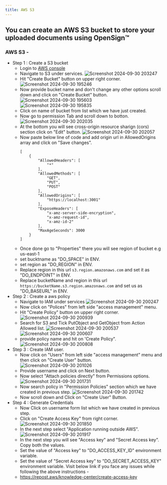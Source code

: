 ```yaml
---
title: AWS S3
---
```

## You can create an AWS S3 bucket to store your uploaded documents using OpenSign™

### AWS S3 -
- Step 1 : Create a S3 bucket
  - Login to [AWS console](https://aws.amazon.com/console/)
  - Navigate to S3 under services.
    ![Screenshot 2024-09-30 203247](https://github.com/user-attachments/assets/1a734349-1c1a-4f53-8582-7318c22911f5)
  - Hit "Create Bucket" button on upper right corner.
    ![Screenshot 2024-09-30 195246](https://github.com/user-attachments/assets/b036fa3b-20c4-4348-8697-68bcf2fd9de3)
  - Now provide bucket name and don't change any other options scroll down and click on "Create Bucket" button.
    ![Screenshot 2024-09-30 195603](https://github.com/user-attachments/assets/3fb1a591-fffd-4703-9b1f-9cb1edbdf7fe)
    ![Screenshot 2024-09-30 195835](https://github.com/user-attachments/assets/a0b2be8a-a273-474d-88d5-614cb42de8dd)
  - Click on name of bucket from list which we have just created.
  - Now go to permission Tab and scroll down to botton.
    ![Screenshot 2024-09-30 202035](https://github.com/user-attachments/assets/dbf44b05-370b-40f8-bfc1-fd2f8441da46)
  - At the bottom you will see cross-origin resource sharign (cors) section click on "Edit" button.
    ![Screenshot 2024-09-30 202057](https://github.com/user-attachments/assets/a9fb13b3-7a30-4c49-b3ea-6a30a2b7c357)
  - Now paste below line of code and add origin url in AllowedOrigins array and click on "Save changes".
    ```   
    [
        {
            "AllowedHeaders": [
                "*"
            ],
            "AllowedMethods": [
                "GET",
                "PUT",
                "POST"
            ],
            "AllowedOrigins": [
                "https://localhost:3001"
            ],
            "ExposeHeaders": [
                "x-amz-server-side-encryption",
                "x-amz-request-id",
                "x-amz-id-2"
            ],
            "MaxAgeSeconds": 3000
        }
    ]
    ```
  - Once done go to "Properties" there you will see region of bucket e.g us-east-1
  - set bucktname as "DO_SPACE" in ENV.
  - set region as "DO_REGION" in ENV.
  - Replace region in this url `s3.region.amazonaws.com` and set it as "DO_ENDPOINT" in ENV. 
  - Replace bucketName and region in this url `https://bucketName.s3.region.amazonaws.com` and set us as "DO_BASEURL" in ENV.
- Step 2 : Create a aws policy
  - Navigate to IAM under services
    ![Screenshot 2024-09-30 200247](https://github.com/user-attachments/assets/8109d2bb-1afb-4407-b5cd-4886a070d5cc)
  - Now click on "Polices" from left side "access management" menu.
  - Hit "Create Policy" button on upper right corner.
    ![Screenshot 2024-09-30 200939](https://github.com/user-attachments/assets/1b3b5608-9a84-477d-b46e-aaf884a73343)
  - Search for S3 and Tick PutObject and GetObject from Action Allowed list.
    ![Screenshot 2024-09-30 200537](https://github.com/user-attachments/assets/7168d261-abc4-4789-8e64-628c81c79e24)
    ![Screenshot 2024-09-30 200607](https://github.com/user-attachments/assets/863f8e7c-74eb-4f1b-9ea5-41524ba249ca)
  - provide policy name and hit on 'Create Policy".
    ![Screenshot 2024-09-30 200808](https://github.com/user-attachments/assets/4db2ab95-14bb-4ea1-a9a3-821e20e70038)  
- Step 3 : Create IAM user.
  - Now click on "Users" from left side "access management" menu and then click on "Create User" button.
    ![Screenshot 2024-09-30 201026](https://github.com/user-attachments/assets/1aa1f071-6291-457f-a514-970f511866cb)
  - Provide username and click on Next button.
  - Now select "Attach policies directly" from Permissions options.
    ![Screenshot 2024-09-30 201731](https://github.com/user-attachments/assets/13c6d571-d3da-4259-8f04-8ec130d9091a)
  - Now search policy in "Permission Policies" section which we have created in previous step.
    ![Screenshot 2024-09-30 201742](https://github.com/user-attachments/assets/c2b1643d-e3e3-49ee-920b-641e7ff819f5)
  - Now scroll down and  Click on "Create User" Button.
- Step 4 : Generate Credentials
  - Now Click on username form list which we have created in previous step.
  - Click on "Create Access Key" from right corner.
    ![Screenshot 2024-09-30 201850](https://github.com/user-attachments/assets/d25abe2f-0cfc-4cc0-a02c-6b9fc6559dd2)
  - In the next step select "Application running outside AWS".
    ![Screenshot 2024-09-30 201917](https://github.com/user-attachments/assets/f9b0cdb2-3718-4ae6-a4ba-68e144d1f4a1)
  - In the next step you will see "Access key" and "Secret Access key". Copy both the values.
  - Set the value of "Access key" to "DO_ACCESS_KEY_ID" environment variable.
  - Set the value of "Secret Access key" to "DO_SECRET_ACCESS_KEY" environment variable.
 Visit below link if you face any issues while following the above instructions -
  - https://repost.aws/knowledge-center/create-access-key
